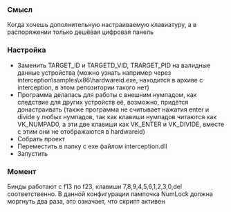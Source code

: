 ### Смысл
Когда хочешь дополнительную настраиваемую клавиатуру, а в распоряжении только дешёвая цифровая панель
### Настройка
* Заменить TARGET_ID и TARGETD_VID, TRARGET_PID на валидные данные устройства (можно узнать например через interception\samples\x86\hardwareid.exe, находится в архиве с interception, в этом репозитории такого нет)
* Программа делалась для работы с внешним нумпадом, как следствие для других устройств её, возможно, придётся донастраивать (также программа не считывает нажатия enter и divide у любых нумпадов, так как клавиши нумпадов читаются как VK_NUMPAD0, а эти две клавиши как VK_ENTER и VK_DIVIDE, вместе с этим они не отображаются в hardwareid)
* Собрать проект
* Переместить в папку с exe файлом interception.dll
* Запустить

### Момент
Бинды работают с f13 по f23, клавиши 7,8,9,4,5,6,1,2,3,0,del соответственно.
В данной конфигурации лампочка NumLock должна моргнуть два раза, это означает, что скрипт активен
